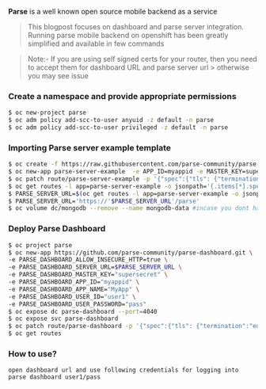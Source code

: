 **Parse** is a well known open source mobile backend as a service

> This blogpost focuses  on dashboard and parse server integration. Running parse mobile backend on openshift has been greatly simplified and available in few commands

> Note:-
> If you are using self signed certs for your router, then you need to accept them for dashboard URL and parse server url > otherwise you may see issue



### Create a namespace and provide appropriate permissions
```sh
$ oc new-project parse
$ oc adm policy add-scc-to-user anyuid -z default -n parse
$ oc adm policy add-scc-to-user privileged -z default -n parse
```


### Importing Parse server example template
```sh
$ oc create -f https://raw.githubusercontent.com/parse-community/parse-server-example/master/openshift.json
$ oc new-app parse-server-example  -e APP_ID=myappid -e MASTER_KEY=supersecret
$ oc patch route/parse-server-example -p '{"spec":{"tls": {"termination":"edge"}}}'
$ oc get routes -l app=parse-server-example -o jsonpath='{.items[*].spec.host}'
$ PARSE_SERVER_URL=$(oc get routes -l app=parse-server-example -o jsonpath='{.items[*].spec.host}')
$ PARSE_SERVER_URL='https://'$PARSE_SERVER_URL'/parse'
$ oc volume dc/mongodb --remove --name mongodb-data #incase you dont have persistent volume
```


### Deploy Parse Dashboard
```sh
$ oc project parse
$ oc new-app https://github.com/parse-community/parse-dashboard.git \
-e PARSE_DASHBOARD_ALLOW_INSECURE_HTTP=true \
-e PARSE_DASHBOARD_SERVER_URL=$PARSE_SERVER_URL \
-e PARSE_DASHBOARD_MASTER_KEY="supersecret" \
-e PARSE_DASHBOARD_APP_ID="myappid" \
-e PARSE_DASHBOARD_APP_NAME="MyApp" \
-e PARSE_DASHBOARD_USER_ID="user1" \
-e PARSE_DASHBOARD_USER_PASSWORD="pass"
$ oc expose dc parse-dashboard --port=4040
$ oc expose svc parse-dashboard
$ oc patch route/parse-dashboard -p '{"spec":{"tls": {"termination":"edge"}}}'
$ oc get routes
```


### How to use?
```console
open dashboard url and use following credentials for logging into parse dashboard user1/pass
```
